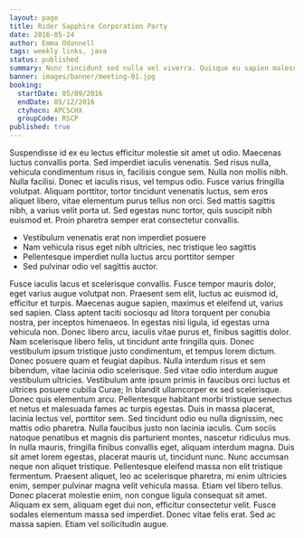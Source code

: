 ```yaml
---
layout: page
title: Rider Sapphire Corporation Party
date: 2016-05-24
author: Emma Odonnell
tags: weekly links, java
status: published
summary: Nunc tincidunt sed nulla vel viverra. Quisque eu sapien malesuada.
banner: images/banner/meeting-01.jpg
booking:
  startDate: 05/09/2016
  endDate: 05/12/2016
  ctyhocn: APCSCHX
  groupCode: RSCP
published: true
---
```

Suspendisse id ex eu lectus efficitur molestie sit amet ut odio. Maecenas luctus convallis porta. Sed imperdiet iaculis venenatis. Sed risus nulla, vehicula condimentum risus in, facilisis congue sem. Nulla non mollis nibh. Nulla facilisi. Donec et iaculis risus, vel tempus odio. Fusce varius fringilla volutpat. Aliquam porttitor, tortor tincidunt venenatis luctus, sem eros aliquet libero, vitae elementum purus tellus non orci. Sed mattis sagittis nibh, a varius velit porta ut. Sed egestas nunc tortor, quis suscipit nibh euismod et. Proin pharetra semper erat consectetur convallis.

* Vestibulum venenatis erat non imperdiet posuere
* Nam vehicula risus eget nibh ultricies, nec tristique leo sagittis
* Pellentesque imperdiet nulla luctus arcu porttitor semper
* Sed pulvinar odio vel sagittis auctor.

Fusce iaculis lacus et scelerisque convallis. Fusce tempor mauris dolor, eget varius augue volutpat non. Praesent sem elit, luctus ac euismod id, efficitur et turpis. Maecenas augue sapien, maximus et eleifend ut, varius sed sapien. Class aptent taciti sociosqu ad litora torquent per conubia nostra, per inceptos himenaeos. In egestas nisi ligula, id egestas urna vehicula non. Donec libero arcu, iaculis vitae purus et, finibus sagittis dolor. Nam scelerisque libero felis, ut tincidunt ante fringilla quis. Donec vestibulum ipsum tristique justo condimentum, et tempus lorem dictum. Donec posuere quam et feugiat dapibus. Nulla interdum risus et sem bibendum, vitae lacinia odio scelerisque. Sed vitae odio interdum augue vestibulum ultricies. Vestibulum ante ipsum primis in faucibus orci luctus et ultrices posuere cubilia Curae; In blandit ullamcorper ex sed scelerisque. Donec quis elementum arcu. Pellentesque habitant morbi tristique senectus et netus et malesuada fames ac turpis egestas.
Duis in massa placerat, lacinia lectus vel, porttitor sem. Sed tincidunt odio eu nulla dignissim, nec mattis odio pharetra. Nulla faucibus justo non lacinia iaculis. Cum sociis natoque penatibus et magnis dis parturient montes, nascetur ridiculus mus. In nulla mauris, fringilla finibus convallis eget, aliquam interdum magna. Duis sit amet lorem egestas, placerat mauris ut, tincidunt nunc. Nunc accumsan neque non aliquet tristique. Pellentesque eleifend massa non elit tristique fermentum. Praesent aliquet, leo ac scelerisque pharetra, mi enim ultricies enim, semper pulvinar magna velit vehicula massa. Etiam vel libero tellus. Donec placerat molestie enim, non congue ligula consequat sit amet. Aliquam ex sem, aliquam eget dui non, efficitur consectetur velit. Fusce sodales elementum massa sed imperdiet. Donec vitae felis erat. Sed ac massa sapien. Etiam vel sollicitudin augue.
